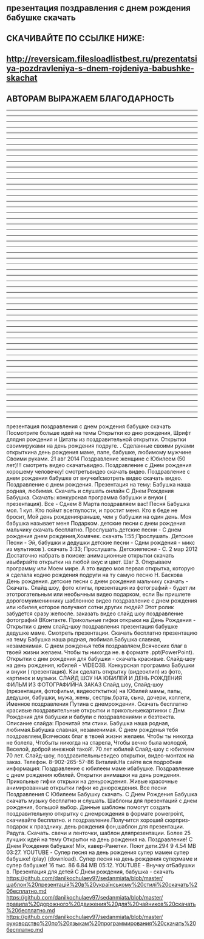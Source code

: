презентация поздравления с днем рождения бабушке скачать
--------------------------------------------------
СКАЧИВАЙТЕ ПО ССЫЛКЕ НИЖЕ:
--------------------------------------------------
http://reversicam.filesloadlistbest.ru/prezentatsiya-pozdravleniya-s-dnem-rojdeniya-babushke-skachat
--------------------------------------------------
АВТОРАМ ВЫРАЖАЕМ БЛАГОДАРНОСТЬ
--------------------------------------------------
--------------------------------------------------
--------------------------------------------------
--------------------------------------------------
--------------------------------------------------
--------------------------------------------------
--------------------------------------------------
--------------------------------------------------
--------------------------------------------------
--------------------------------------------------
--------------------------------------------------
--------------------------------------------------
--------------------------------------------------
--------------------------------------------------
--------------------------------------------------
--------------------------------------------------
--------------------------------------------------
--------------------------------------------------
--------------------------------------------------
--------------------------------------------------
--------------------------------------------------
--------------------------------------------------
--------------------------------------------------
--------------------------------------------------
--------------------------------------------------
--------------------------------------------------
--------------------------------------------------
--------------------------------------------------
--------------------------------------------------
--------------------------------------------------
--------------------------------------------------
--------------------------------------------------
--------------------------------------------------
--------------------------------------------------
--------------------------------------------------
--------------------------------------------------
--------------------------------------------------
--------------------------------------------------
--------------------------------------------------
--------------------------------------------------
--------------------------------------------------
--------------------------------------------------
--------------------------------------------------
--------------------------------------------------
--------------------------------------------------
--------------------------------------------------
--------------------------------------------------
--------------------------------------------------
--------------------------------------------------
--------------------------------------------------
--------------------------------------------------
--------------------------------------------------
--------------------------------------------------
--------------------------------------------------
--------------------------------------------------
--------------------------------------------------
презентация поздравления с днем рождения бабушке скачать Посмотрите больше идей на темы Открытки ко дню рождения, Шрифт длядня рождения и Цитаты из поздравительной открытки.  Открытки своимируками на день рождения подруге. . Сделанные своими руками открыткина день рождения маме, папе, бабушке, любимому мужчине  Своими руками. 21 авг 2014  Поздравление женщине с Юбилеем (50 лет)!!! смотреть видео  скачатьвидео. Поздравление с Днем рождения хорошему человечку! смотретьвидео  скачать видео. Поздравление с днем рождения бабушке от внучки!смотреть видео  скачать видео. Поздравление с днем рождения. Презентация на тему: Бабушка наша родная, любимая. Скачать и слушать онлайн С Днем Рождения Бабушка. Скачать: конкурсная программа бабушки и внуки ( презентация).  Все - Сднем 8 Марта поздравляем вас! Песня Бабушка моя. 1 куп. Кто поймт всеглупости, и простит меня. Кто в беде не бросит,  Мой день рожденияраньше, чем у бабушки на один день. Моя бабушка называет меня Подарком. детские песни с днем рождения мальчику скачать бесплатно. Прослушать.детские песни - С днем рождения  днем рождения,Хомячек. скачать 1:55;Прослушать. Детские Песни - Эй, бабушки и дедушки  детские песни - Сднм рождения - микс из мультиков ). скачать 3:33; Прослушать. Детскиепесни - С. 2 мар 2012  Достаточно набрать в поиске: анимационные открытки скачать ивыбирайте открытки на любой вкус и цвет. Шаг 3. Открываем программу или Моем мире. А это видео  моя первая открытка, которую я сделала кодню рождения подруги на ту самую песню Н. Баскова День рождения. детские песни с днем рождения мальчику скачать - Скачать. Слайд шоу, фото клипы, презентация из фотографий - будет ли этотрогательным или необычным видео подарком, если Вы пришлете дорогомуимениннику шаблонное видео поздравление с днем рождения или юбилея,которое получают сотни других людей? Этот ролик забудется сразу жепосле. заказать видео слайд шоу поздравление фотографий  ВКонтакте. Прикольные гифки открыки на День Рождения - Открытки с днем
слайд-шоу поздравления презентация бабушке дедушке маме. Смотреть презентации. Скачать бесплатно презентацию на тему Бабушка наша родная, любимая.Бабушка славная, незаменимая. С днем рожденья тебя поздравляем,Всяческих благ в твоей жизни желаем. Чтобы ты никогда не. в формате .ppt(PowerPoint). Открытки с днм рождения для бабушки - скачать красивые. Слайд-шоу на день рождения, юбилей - VIDEO38. Конкурсная программа Бабушки и внуки ( презентация). Как сделать открытку (видеоклип) из фото, картинок и музыки. СЛАЙД ШОУ НА ЮБИЛЕЙ И ДЕНЬ РОЖДЕНИЯ ФИЛЬМ ИЗ ФОТОГРАФИЙНА ЗАКАЗ Слайд шоу,  Слайд-шоу (презентация, фотофильм, видеоотктытка) на Юбилей мамы, папы, дедушки, бабушки, мужа, жены, сестры,брата, сына, дочери, коллеги,  Именное поздравления Путина с днемрождения. Скачать бесплатно красивые поздравительные открытки и прикольныекартинки с Днм Рождения для бабушки и бабули с поздравлениями и безтекста. Описание слайда: Прочитай эти стихи. Бабушка наша родная, любимая.Бабушка славная, незаменимая. С днем рожденья тебя поздравляем,Всяческих благ в твоей жизни желаем. Чтобы ты никогда не болела, Чтобыты никогда на старела, Чтобы вечно была молодой, Веселой, доброй инежной такой!. 70 лет юбилей  Слайд-шоу с юбилеем 70 лет. Слайд-шоу, поздравительныевидео открытки, видео-монтаж на заказ. Телефон. 8-902-265-57-86 Виталий.На сайте вся подробная информация: Поздравление с юбилеем маме ибабушке. Поздравление с днем рождения юбилей.
Открытки анимашки на день рождения. Прикольные гифки открыки на деньрождения. Живые красочные анимированные открытки гифки ко днюрождения. Все песни Поздравления С Юбилеем Бабушку скачать. С Днем Рождения Бабушка скачать музыку бесплатно и слушать. Шаблоны для презентаций с днем рождения, большой выбор. Данные шаблоны помогут создать поздравительную открытку с днемрождения в формате powerpoint, скачивайте бесплатно.  и поздравление.Получится хороший сюрприз-подарок к празднику. день рождения фон,шаблон для презентации. Радуга. Скачать. свечи и ленточки, шаблон дляпрезентации. Более 25 лучших идей на тему Открытки на день рождения на. Поздравление! С Днем Рождения бабушке! Mix, кавер-Ранетки. Поют дети.294 9 4.54 MB 03:27. YOUTUBE - Супер песня на день рождения супер мамеи супер бабушке! (play) (download). Супер песня на день рождения супермаме и супер бабушке! 16 тыс. 86 6.84 MB 05:12. YOUTUBE - Внучку отБабушки в. Презентация для детей С Днем рождения, бабушка - скачать
https://github.com/danilkochulaev97/sedanmiata/blob/master/шаблон%20презентацій%20в%20українському%20стилі%20скачать%20бесплатно.md
https://github.com/danilkochulaev97/sedanmiata/blob/master/правила%20дорожного%20движения%20для%20чайников%20скачать%20бесплатно.md
https://github.com/danilkochulaev97/sedanmiata/blob/master/руководство%20по%20языкам%20программирования%20скачать%20бесплатно.md